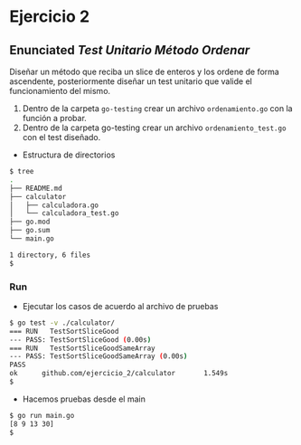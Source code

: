 # Ejercicio 2

## Enunciated *_Test Unitario Método Ordenar_*

Diseñar un método que reciba un slice de enteros y los ordene de forma ascendente, posteriormente diseñar un test unitario que valide el funcionamiento del mismo.
1. Dentro de la carpeta `go-testing` crear un archivo `ordenamiento.go` con la función a probar.
2. Dentro de la carpeta go-testing crear un archivo `ordenamiento_test.go` con el test diseñado.


- Estructura de directorios

```bash
$ tree 
.
├── README.md
├── calculator
│   ├── calculadora.go
│   └── calculadora_test.go
├── go.mod
├── go.sum
└── main.go

1 directory, 6 files
$
```

### Run

- Ejecutar los casos de acuerdo al archivo de pruebas

```bash
$ go test -v ./calculator/
=== RUN   TestSortSliceGood
--- PASS: TestSortSliceGood (0.00s)
=== RUN   TestSortSliceGoodSameArray
--- PASS: TestSortSliceGoodSameArray (0.00s)
PASS
ok      github.com/ejercicio_2/calculator       1.549s
$
```

- Hacemos pruebas desde el main

```bash
$ go run main.go
[8 9 13 30]
$
```
